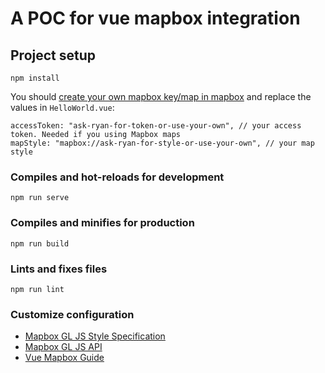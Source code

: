 # A POC for vue mapbox integration

## Project setup
```
npm install
```
You should [create your own mapbox key/map in mapbox](https://account.mapbox.com/auth/signup/) and replace the values in `HelloWorld.vue`:
```
accessToken: "ask-ryan-for-token-or-use-your-own", // your access token. Needed if you using Mapbox maps
mapStyle: "mapbox://ask-ryan-for-style-or-use-your-own", // your map style
```

### Compiles and hot-reloads for development
```
npm run serve
```

### Compiles and minifies for production
```
npm run build
```

### Lints and fixes files
```
npm run lint
```

### Customize configuration
- [Mapbox GL JS Style Specification](https://docs.mapbox.com/mapbox-gl-js/style-spec/)
- [Mapbox GL JS API](https://docs.mapbox.com/mapbox-gl-js/api/)
- [Vue Mapbox Guide](https://soal.github.io/vue-mapbox/guide/)
